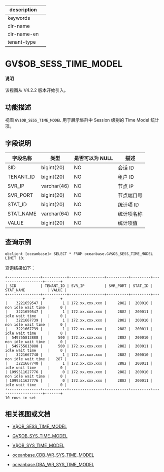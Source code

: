 |description||
|---|---|
|keywords||
|dir-name||
|dir-name-en||
|tenant-type||

# GV$OB_SESS_TIME_MODEL

<main id="notice" type='explain'>
<h4>说明</h4>
<p>该视图从 V4.2.2 版本开始引入。</p>
</main>

## 功能描述

视图 `GV$OB_SESS_TIME_MODEL` 用于展示集群中 Session 级别的 Time Model 统计项。

## 字段说明

| **字段名称** | **类型**  | **是否可以为 NULL** | **描述**                               |
|------------|-------------|---------------------|----------------------------------------|
| SID        | bigint(20)  | NO   | 会话 ID     |
| TENANT_ID  | bigint(20)  | NO   | 租户 ID     |
| SVR_IP     | varchar(46) | NO   | 节点 IP       |
| SVR_PORT   | bigint(20)  | NO   | 节点端口号        |
| STAT_ID    | bigint(20)  | NO   | 统计项 ID         |
| STAT_NAME  | varchar(64) | NO   | 统计项名称       |---待补充统计项名称
| VALUE      | bigint(20)  | NO   | 统计项值        |

## 查询示例

```shell
obclient [oceanbase]> SELECT * FROM oceanbase.GV$OB_SESS_TIME_MODEL LIMIT 10;
```

查询结果如下：

```shell
+---------------+-----------+----------------+----------+---------+--------------------+-------+
| SID           | TENANT_ID | SVR_IP         | SVR_PORT | STAT_ID | STAT_NAME          | VALUE |
+---------------+-----------+----------------+----------+---------+--------------------+-------+
|    3221659547 |         1 | 172.xx.xxx.xxx |     2882 |  200010 | non idle wait time |     0 |
|    3221659547 |         1 | 172.xx.xxx.xxx |     2882 |  200011 | idle wait time     |     0 |
|    3221667739 |         1 | 172.xx.xxx.xxx |     2882 |  200010 | non idle wait time |     0 |
|    3221667739 |         1 | 172.xx.xxx.xxx |     2882 |  200011 | idle wait time     |     0 |
|  549755813888 |       500 | 172.xx.xxx.xxx |     2882 |  200010 | non idle wait time |     0 |
|  549755813888 |       500 | 172.xx.xxx.xxx |     2882 |  200011 | idle wait time     |     0 |
|    3221667740 |         1 | 172.xx.xxx.xxx |     2882 |  200010 | non idle wait time |   287 |
|    3221667740 |         1 | 172.xx.xxx.xxx |     2882 |  200011 | idle wait time     |     0 |
| 1099511627776 |         0 | 172.xx.xxx.xxx |     2882 |  200010 | non idle wait time |     0 |
| 1099511627776 |         0 | 172.xx.xxx.xxx |     2882 |  200011 | idle wait time     |     0 |
+---------------+-----------+----------------+----------+---------+--------------------+-------+
10 rows in set
```

## 相关视图或文档

* [V$OB_SESS_TIME_MODEL](16900.v-ob_sess_time_model-of-sys-tenant.md)

* [GV$OB_SYS_TIME_MODEL](17000.gv-ob_sys_time_model-of-sys-tenant.md)

* [V$OB_SYS_TIME_MODEL](17100.v-ob_sys_time_model-of-sys-tenant.md)

* [oceanbase.CDB_WR_SYS_TIME_MODEL](../200.dictionary-view-of-sys-tenant/28600.cdb_wr_sys_time_model-of-sys-tenant.md)

* [oceanbase.DBA_WR_SYS_TIME_MODEL](../200.dictionary-view-of-sys-tenant/28700.dba_wr_sys_time_model-of-sys-tenant.md)

